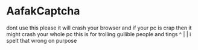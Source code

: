 # AafakCaptcha
dont use this please it will crash your browser and if your pc is crap then it might crash your whole pc this is for trolling gullible people and tings
^
|
|
i spelt that wrong on purpose
